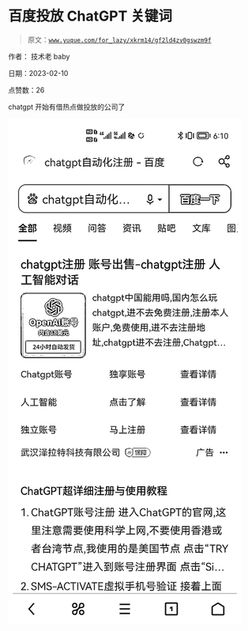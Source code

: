 # 百度投放 ChatGPT 关键词

> 原文：[`www.yuque.com/for_lazy/xkrm14/gf2ld4zv0gswzm9f`](https://www.yuque.com/for_lazy/xkrm14/gf2ld4zv0gswzm9f)

作者： 技术老 baby

日期：2023-02-10

点赞数：26

chatgpt 开始有借热点做投放的公司了

![](img/4eac90966337c2db5935c7aa022c77ea.png)  



